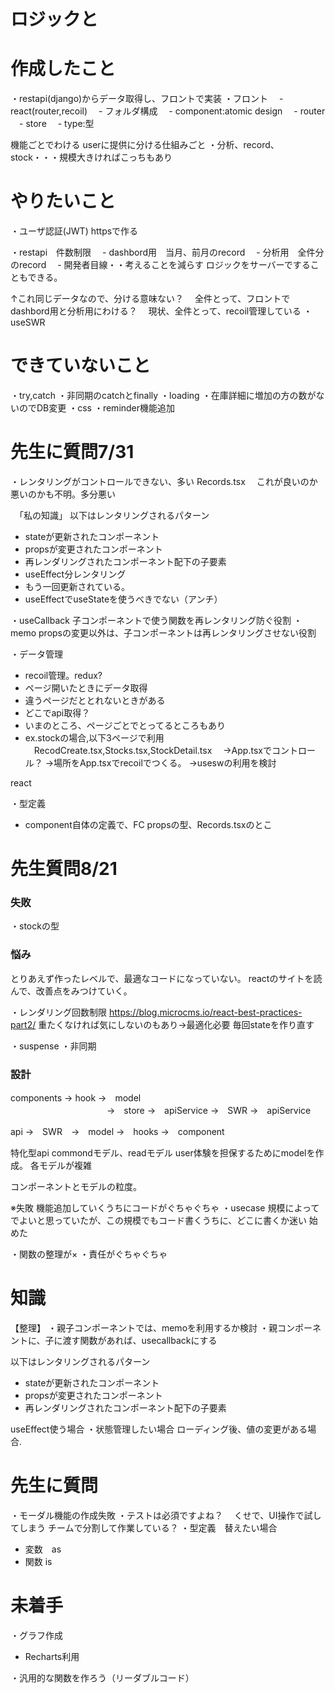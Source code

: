 # ロジックと

# 作成したこと
・restapi(django)からデータ取得し、フロントで実装
・フロント
　- react(router,recoil)
　- フォルダ構成
  　- component:atomic design
  　- router
  　- store
  　- type:型

機能ごとでわける
userに提供に分ける仕組みごと
・分析、record、stock・・・規模大きければこっちもあり

# やりたいこと
・ユーザ認証(JWT)
httpsで作る

・restapi　件数制限
　- dashbord用　当月、前月のrecord
　- 分析用　全件分のrecord
　- 開発者目線・・考えることを減らす
  ロジックをサーバーですることもできる。

  ↑これ同じデータなので、分ける意味ない？
  　全件とって、フロントでdashbord用と分析用にわける？
  　現状、全件とって、recoil管理している
・useSWR

# できていないこと
・try,catch
・非同期のcatchとfinally
・loading
・在庫詳細に増加の方の数がないのでDB変更
・css
・reminder機能追加



# 先生に質問7/31
・レンタリングがコントロールできない、多い Records.tsx
　これが良いのか悪いのかも不明。多分悪い

　「私の知識」
  以下はレンタリングされるパターン
  
  - stateが更新されたコンポーネント
  - propsが変更されたコンポーネント
  - 再レンダリングされたコンポーネント配下の子要素
- useEffect分レンタリング
- もう一回更新されている。
- useEffectでuseStateを使うべきでない（アンチ）

・useCallback
子コンポーネントで使う関数を再レンタリング防ぐ役割
・memo
propsの変更以外は、子コンポーネントは再レンタリングさせない役割




・データ管理
  - recoil管理。redux?
  - ページ開いたときにデータ取得
  - 違うページだととれないときがある
  - どこでapi取得？
  - いまのところ、ページごとでとってるところもあり
  - ex.stockの場合,以下3ページで利用
  　RecodCreate.tsx,Stocks.tsx,StockDetail.tsx
  　→App.tsxでコントロール？
  →場所をApp.tsxでrecoilでつくる。
  →useswの利用を検討

react


・型定義
 - component自体の定義で、FC
   propsの型、Records.tsxのとこ

# 先生質問8/21
### 失敗
・stockの型

### 悩み
とりあえず作ったレベルで、最適なコードになっていない。
reactのサイトを読んで、改善点をみつけていく。

・レンダリング回数制限
https://blog.microcms.io/react-best-practices-part2/
重たくなければ気にしないのもあり→最適化必要
毎回stateを作り直す

・suspense
・非同期

### 設計
components → hook   →　model  
　　　　　　　　　　　→　store  →　apiService
                    →　SWR    →　apiService

api →　SWR　→　model →　hooks →　component

特化型api
commondモデル、readモデル
user体験を担保するためにmodelを作成。
各モデルが複雑

コンポーネントとモデルの粒度。

※失敗
機能追加していくうちにコードがぐちゃぐちゃ
・usecase
  規模によってでよいと思っていたが、この規模でもコード書くうちに、どこに書くか迷い
  始めた

・関数の整理が×
・責任がぐちゃぐちゃ



# 知識
【整理】
・親子コンポーネントでは、memoを利用するか検討
・親コンポーネントに、子に渡す関数があれば、usecallbackにする

  以下はレンタリングされるパターン
  - stateが更新されたコンポーネント
  - propsが変更されたコンポーネント
  - 再レンダリングされたコンポーネント配下の子要素


useEffect使う場合
・状態管理したい場合
ローディング後、値の変更がある場合.

# 先生に質問
・モーダル機能の作成失敗
・テストは必須ですよね？
　くせで、UI操作で試してしまう
  チームで分割して作業している？
・型定義　替えたい場合
  - 変数　as
  - 関数  is

# 未着手
・グラフ作成
  - Recharts利用
  
・汎用的な関数を作ろう（リーダブルコード）